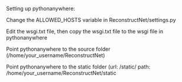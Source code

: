 Setting up pythonanywhere:

Change the ALLOWED_HOSTS variable in ReconstructNet/settings.py

Edit the wsgi.txt file, then copy the wsgi.txt file to the wsgi file in pythonanywhere

Point pythonanywhere to the source folder (/home/your_username/ReconstructNet)

Point pythonanywhere to the static folder (url: /static/ path: /home/your_username/ReconstructNet/static
